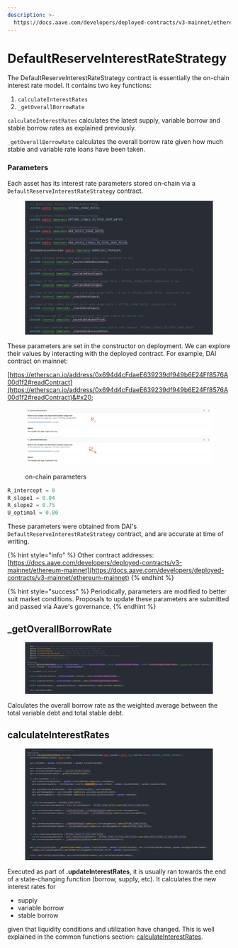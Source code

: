 ```yaml
---
description: >-
  https://docs.aave.com/developers/deployed-contracts/v3-mainnet/ethereum-mainnet
---
```


# DefaultReserveInterestRateStrategy

The DefaultReserveInterestRateStrategy contract is essentially the on-chain interest rate model. It contains two key functions:

1. `calculateInterestRates`
2. `_getOverallBorrowRate`

`calculateInterestRates` calculates the latest supply, variable borrow and stable borrow rates as explained previously.

`_getOverallBorrowRate` calculates the overall borrow rate given how much stable and variable rate loans have been taken.

### Parameters

Each asset has its interest rate parameters stored on-chain via a `DefaultReserveInterestRateStrategy` contract.&#x20;

<figure><img src="../.gitbook/assets/image (3) (1) (1).png" alt=""><figcaption></figcaption></figure>

These parameters are set in the constructor on deployment. We can explore their values by interacting with the deployed contract. For example, DAI contract on mainnet:&#x20;

[https://etherscan.io/address/0x694d4cFdaeE639239df949b6E24Ff8576A00d1f2#readContract](https://etherscan.io/address/0x694d4cFdaeE639239df949b6E24Ff8576A00d1f2#readContract)&#x20;

<figure><img src="../.gitbook/assets/image (1) (2) (1).png" alt=""><figcaption><p>on-chain parameters</p></figcaption></figure>

```python
R_intercept = 0
R_slope1 = 0.04
R_slope2 = 0.75
U_optimal = 0.80
```

These parameters were obtained from DAI's `DefaultReserveInterestRateStrategy` contract, and are accurate at time of writing.&#x20;

{% hint style="info" %}
Other contract addresses: [https://docs.aave.com/developers/deployed-contracts/v3-mainnet/ethereum-mainnet](https://docs.aave.com/developers/deployed-contracts/v3-mainnet/ethereum-mainnet)
{% endhint %}

{% hint style="success" %}
Periodically, parameters are modified to better suit market conditions. Proposals to update these parameters are submitted and passed via Aave's governance.
{% endhint %}

## \_getOverallBorrowRate

<figure><img src="../.gitbook/assets/image (1) (1) (1) (1).png" alt=""><figcaption></figcaption></figure>

Calculates the overall borrow rate as the weighted average between the total variable debt and total stable debt.

## calculateInterestRates

<figure><img src="../.gitbook/assets/image (2) (1) (1) (1).png" alt=""><figcaption></figcaption></figure>

Executed as part of **.updateInterestRates**, it is usually ran towards the end of a state-changing function (borrow, supply, etc). It calculates the new interest rates for

* supply
* variable borrow
* stable borrow

given that liquidity conditions and utilization have changed. This is well explained in the common functions section: [calculateInterestRates](../functions/common-functions/.updateinterestrates.md#.calculateinterestrates).
